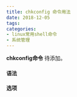 ```yaml
---
title: chkconfig 命令用法
date: 2018-12-05
tags:
categories: 
- linux常用shell命令
- 系统管理
---
```

**chkconfig命令** 待添加。
<!-- more --> 
#### **语法**


#### **选项**
